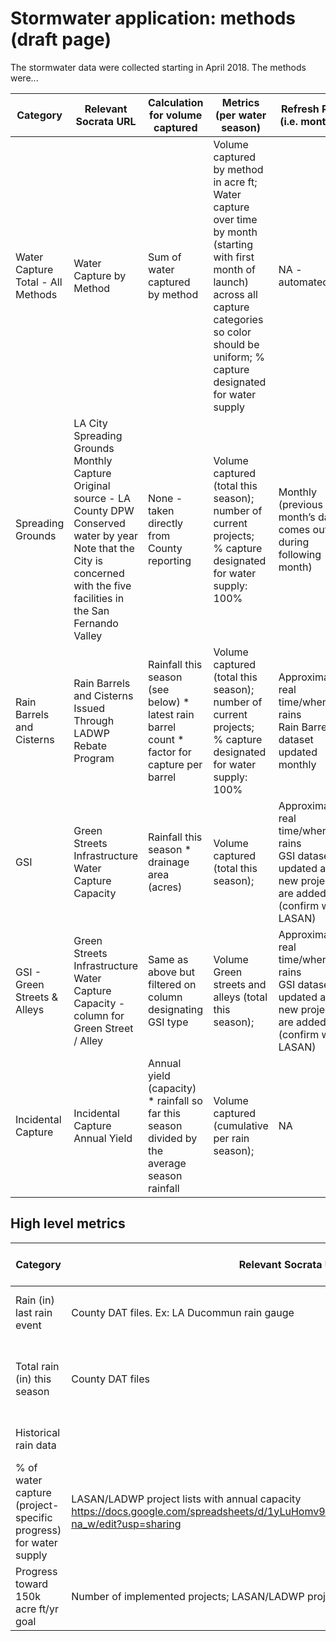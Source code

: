 # Stormwater application: methods (draft page)

The stormwater data were collected starting in April 2018. The methods were...

Category | Relevant Socrata URL | Calculation for volume captured | Metrics (per water season) | Refresh Rate (i.e. monthly)
--- | --- | --- | --- | ---
Water Capture Total - All Methods | Water Capture by Method | Sum of water captured by method | Volume captured by method in acre ft; Water capture over time by month (starting with first month of launch) across all capture categories so color should be uniform; % capture designated for water supply | NA - automated
Spreading Grounds | LA City Spreading Grounds Monthly Capture<br>Original source - LA County DPW Conserved water by year<br>Note that the City is concerned with the five facilities in the San Fernando Valley | None - taken directly from County reporting | Volume captured (total this season); number of current projects;<br>% capture designated for water supply: 100% | Monthly (previous month’s data comes out during following month)
Rain Barrels and Cisterns | Rain Barrels and Cisterns Issued Through LADWP Rebate Program | Rainfall this season (see below) * latest rain barrel count * factor for capture per barrel | Volume captured (total this season); number of current projects;<br>% capture designated for water supply: 100% | Approximately real time/when it rains<br>Rain Barrels dataset updated monthly
GSI | Green Streets Infrastructure Water Capture Capacity | Rainfall this season * drainage area (acres) | Volume captured (total this season);  | Approximately real time/when it rains<br>GSI dataset updated as new projects are added (confirm with LASAN)
GSI - Green Streets & Alleys | Green Streets Infrastructure Water Capture Capacity - column for Green Street / Alley | Same as above but filtered on column designating GSI type | Volume Green streets and alleys (total this season); | Approximately real time/when it rains<br>GSI dataset updated as new projects are added (confirm with LASAN)
Incidental Capture | Incidental Capture Annual Yield | Annual yield (capacity) * rainfall so far this season divided by the average season rainfall  | Volume captured (cumulative per rain season); | NA

## High level metrics

Category | Relevant Socrata URL | Calculation for volume captured | Metrics (per water season) | Refresh Rate (i.e. monthly)
--- | --- | --- | --- | ---
Rain (in) last rain event | County DAT files. Ex: LA Ducommun rain gauge | Average of USC and ducommun rain gauges  | Inches of rainfall | Based on each rain event
Total rain (in) this season  | County DAT files | Average of USC and ducommun rain gauges  | Inches of rainfall<br>For comparison benchmarking: Use 14.25” as average (www.ladwp.com/uwmp p. ES-7) | 
Historical rain data |  | Sum rainfall, group by month |  | 
% of water capture (project-specific progress) for water supply | LASAN/LADWP project lists with annual capacity<br>https://docs.google.com/spreadsheets/d/1yLuHomv9C0LjLreo3hhhQ0ez6I8TKRHuVSqDT4-na_w/edit?usp=sharing | Average of percentages per method given to us by DWP and LASAN | % Capture Designated for Water Supply | Static
Progress toward 150k acre ft/yr goal | Number of implemented projects; LASAN/LADWP project lists with annual specific yields | Volume captured / 150k acre ft | % towards 150k acre ft | Updated after each rainfall






